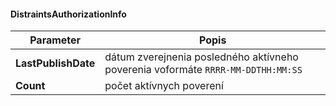 #### DistraintsAuthorizationInfo
| Parameter | Popis |
| ----------- | ----------- |
| **LastPublishDate** | dátum zverejnenia posledného aktívneho poverenia voformáte `RRRR-MM-DDTHH:MM:SS`|
| **Count** | počet aktívnych poverení |